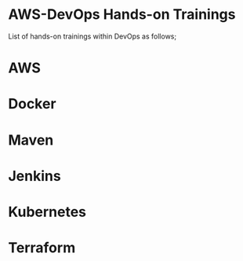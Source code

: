 # AWS-DevOps Hands-on Trainings

List of hands-on trainings within DevOps as follows;

# AWS

# Docker

# Maven

# Jenkins

# Kubernetes

# Terraform



